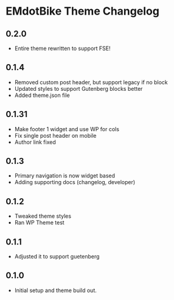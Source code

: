 # EMdotBike Theme Changelog

## 0.2.0

* Entire theme rewritten to support FSE!

## 0.1.4

* Removed custom post header, but support legacy if no block
* Updated styles to support Gutenberg blocks better
* Added theme.json file

## 0.1.31

* Make footer 1 widget and use WP for cols
* Fix single post header on mobile
* Author link fixed

## 0.1.3

* Primary navigation is now widget based
* Adding supporting docs (changelog, developer)

## 0.1.2

* Tweaked theme styles
* Ran WP Theme test

## 0.1.1

* Adjusted it to support guetenberg

## 0.1.0

* Initial setup and theme build out.
